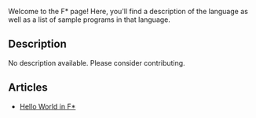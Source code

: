 Welcome to the F\* page! Here, you'll find a description of the language as well as a list of sample programs in that language.

## Description

No description available. Please consider contributing.

## Articles

- [Hello World in F\*](https://sampleprograms.io/projects/hello-world/f-star)